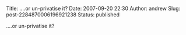 Title: ....or un-privatise it?
Date: 2007-09-20 22:30
Author: andrew
Slug: post-2284870006196921238
Status: published

....or un-privatise it?
